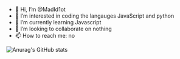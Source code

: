 - 👋 Hi, I’m @MadId1ot
- 👀 I’m interested in coding the langauges JavaScript and python
- 🌱 I’m currently learning Javascript
- 💞️ I’m looking to collaborate on nothing
- 📫 How to reach me: no
  
 ![Anurag's GitHub stats](https://github-readme-stats.vercel.app/api?username=MadId1ot&theme=vue&show_icons=true)
